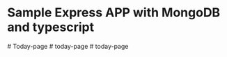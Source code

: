 <!-- bootsrapped using @nurikjohn/create-me-project -->

# Sample Express APP with MongoDB and typescript
#   T o d a y - p a g e  
 #   t o d a y - p a g e  
 #   t o d a y - p a g e  
 